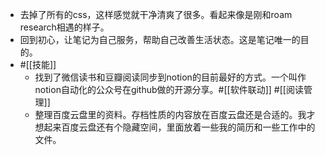 - 去掉了所有的css，这样感觉就干净清爽了很多。看起来像是刚和roam research相遇的样子。
- 回到初心，让笔记为自己服务，帮助自己改善生活状态。这是笔记唯一的目的。
- #[[技能]]
    - 找到了微信读书和豆瓣阅读同步到notion的目前最好的方式。一个叫作notion自动化的公众号在github做的开源分享。#[[软件联动]] #[[阅读管理]]
    - 整理百度云盘里的资料。存档性质的内容放在百度云盘还是合适的。我才想起来百度云盘还有个隐藏空间，里面放着一些我的简历和一些工作中的文件。
